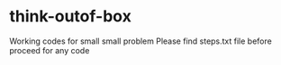 # think-outof-box
Working codes for small small problem
Please find steps.txt file before proceed for any code
